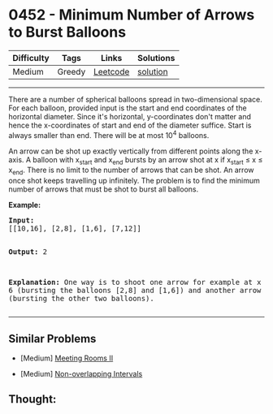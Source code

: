 # 0452 - Minimum Number of Arrows to Burst Balloons

Difficulty  | Tags | Links | Solutions
----------- | ---- | ----- | -----
Medium | Greedy | [Leetcode](https://leetcode.com/problems/minimum-number-of-arrows-to-burst-balloons) | [solution](https://leetcode.com/problems/minimum-number-of-arrows-to-burst-balloons/solution/)


-----------

<p>There are a number of spherical balloons spread in two-dimensional space. For each balloon, provided input is the start and end coordinates of the horizontal diameter. Since it's horizontal, y-coordinates don't matter and hence the x-coordinates of start and end of the diameter suffice. Start is always smaller than end. There will be at most 10<sup>4</sup> balloons.</p>

<p>An arrow can be shot up exactly vertically from different points along the x-axis. A balloon with x<sub>start</sub> and x<sub>end</sub> bursts by an arrow shot at x if x<sub>start</sub> &le; x &le; x<sub>end</sub>. There is no limit to the number of arrows that can be shot. An arrow once shot keeps travelling up infinitely. The problem is to find the minimum number of arrows that must be shot to burst all balloons. </p>

<p><b>Example:</b>
<pre>
<b>Input:</b>
[[10,16], [2,8], [1,6], [7,12]]

<b>Output:</b>
2

<b>Explanation:</b>
One way is to shoot one arrow for example at x = 6 (bursting the balloons [2,8] and [1,6]) and another arrow at x = 11 (bursting the other two balloons).
</pre>
</p>

-----------


## Similar Problems

- [Medium] [Meeting Rooms II](meeting-rooms-ii)

- [Medium] [Non-overlapping Intervals](non-overlapping-intervals)




## Thought:
